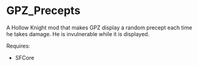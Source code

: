 ﻿# GPZ_Precepts

A Hollow Knight mod that makes GPZ display a random precept each time he takes damage. He is invulnerable while  it is displayed.

Requires:
* SFCore
